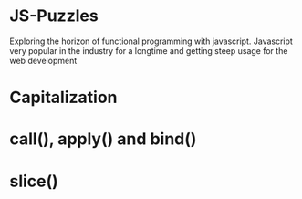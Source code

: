 # JS-Puzzles
Exploring the horizon of functional programming with javascript. Javascript very popular in the industry for a longtime and getting steep usage for the web development

# Capitalization

# call(), apply() and bind()

# slice() 